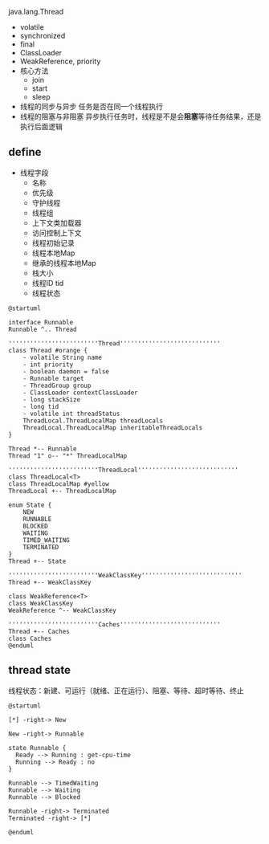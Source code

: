 java.lang.Thread

* volatile
* synchronized
* final
* ClassLoader
* WeakReference, priority
* 核心方法
  * join
  * start
  * sleep
* 线程的同步与异步 任务是否在同一个线程执行
* 线程的阻塞与非阻塞 异步执行任务时，线程是不是会**阻塞**等待任务结果，还是执行后面逻辑

## define
* 线程字段
  * 名称
  * 优先级
  * 守护线程
  * 线程组
  * 上下文类加载器
  * 访问控制上下文
  * 线程初始记录
  * 线程本地Map
  * 继承的线程本地Map
  * 栈大小
  * 线程ID tid
  * 线程状态

```plantuml
@startuml

interface Runnable
Runnable ^.. Thread

'''''''''''''''''''''''''Thread''''''''''''''''''''''''''''
class Thread #orange {
    - volatile String name
    - int priority
    - boolean daemon = false
    - Runnable target
    - ThreadGroup group
    - ClassLoader contextClassLoader
    - long stackSize
    - long tid
    - volatile int threadStatus
    ThreadLocal.ThreadLocalMap threadLocals
    ThreadLocal.ThreadLocalMap inheritableThreadLocals
}

Thread *-- Runnable
Thread "1" o-- "*" ThreadLocalMap

'''''''''''''''''''''''''ThreadLocal''''''''''''''''''''''''''''
class ThreadLocal<T>
class ThreadLocalMap #yellow
ThreadLocal +-- ThreadLocalMap

enum State {
    NEW
    RUNNABLE
    BLOCKED
    WAITING
    TIMED_WAITING
    TERMINATED
}
Thread +-- State

'''''''''''''''''''''''''WeakClassKey''''''''''''''''''''''''''''
Thread +-- WeakClassKey

class WeakReference<T>
class WeakClassKey
WeakReference ^-- WeakClassKey

'''''''''''''''''''''''''Caches''''''''''''''''''''''''''''
Thread +-- Caches
class Caches    
@enduml
```

## thread state
线程状态：新建、可运行（就绪、正在运行）、阻塞、等待、超时等待、终止

```plantuml
@startuml

[*] -right-> New

New -right-> Runnable

state Runnable {
  Ready --> Running : get-cpu-time
  Running --> Ready : no
}

Runnable --> TimedWaiting
Runnable --> Waiting
Runnable --> Blocked

Runnable -right-> Terminated
Terminated -right-> [*]

@enduml
```
